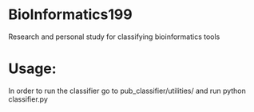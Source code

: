 # BioInformatics199
Research and personal study for classifying bioinformatics tools
# Usage:
In order to run the classifier go to pub_classifier/utilities/ and run python classifier.py
